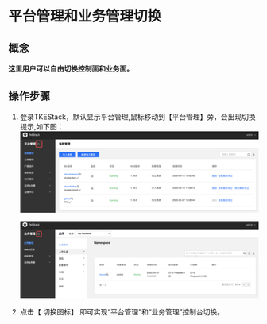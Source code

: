 # 平台管理和业务管理切换

## 概念
**这里用户可以自由切换控制面和业务面。**

## 操作步骤
1. 登录TKEStack，默认显示平台管理,鼠标移动到【平台管理】旁，会出现切换提示,如下图：
    ![切换](../../../images/切换.png)
    
    
    
    ![切换](../../../images/切换-1.png)

2. 点击【 切换图标】 即可实现“平台管理”和“业务管理”控制台切换。

   